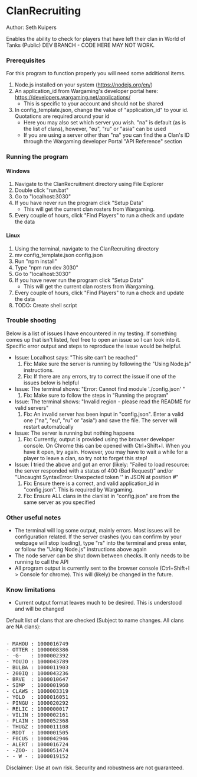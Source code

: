 # ClanRecruiting
Author: Seth Kuipers  
  
Enables the ability to check for players that have left their clan in World of Tanks (Public)
DEV BRANCH - CODE HERE MAY NOT WORK.

### Prerequisites  

For this program to function properly you will need some additional items.  
1. Node.js installed on your system (https://nodejs.org/en/)
2. An application_id from Wargaming's developer portal here: https://developers.wargaming.net/applications/  
   * This is specific to your account and should not be shared 
3. In config_template.json, change the value of "application_id" to your id. Quotations are required around your id
   * Here you may also set which server you wish. "na" is default (as is the list of clans), however, "eu", "ru" or "asia" can be used
   * If you are using a server other than "na" you can find the a Clan's ID through the Wargaming developer Portal "API Reference" section  
  
### Running the program

#### Windows

1. Navigate to the ClanRecruitment directory using File Explorer
2. Double click "run.bat"
3. Go to "localhost:3030"  
4. If you have never run the program click "Setup Data"
   * This will get the current clan rosters from Wargaming.
5. Every couple of hours, click "Find Players" to run a check and update the data

#### Linux
 
1. Using the terminal, navigate to the ClanRecruiting directory
2. mv config_template.json config.json
3. Run "npm install"  
4. Type "npm run dev 3030" 
5. Go to "localhost:3030"  
6. If you have never run the program click "Setup Data"
   * This will get the current clan rosters from Wargaming.
7. Every couple of hours, click "Find Players" to run a check and update the data
8. TODO: Create shell script
  
### Trouble shooting
  
Below is a list of issues I have encountered in my testing. If something comes up that isn't listed, feel free to open an issue so I can look into it. Specific error output and steps to reproduce the issue would be helpful.  
  
- Issue: Localhost says: "This site can’t be reached"
   1. Fix: Make sure the server is running by following the "Using Node.js" instructions.
   2. Fix: If there are any errors, try to correct the issue if one of the issues below is helpful
- Issue: The terminal shows: "Error: Cannot find module './config.json' "
   1. Fix: Make sure to follow the steps in "Running the program"
- Issue: The terminal shows: "Invalid region - please read the README for valid servers"
   1. Fix: An invalid server has been input in "config.json". Enter a valid one ("na", "eu", "ru" or "asia") and save the file. The server will restart automatically
- Issue: The server is running but nothing happens
   1. Fix: Currently, output is provided using the browser developer console. On Chrome this can be opened with Ctrl+Shift+I. When you have it open, try again. However, you may have to wait a while for a player to leave a clan, so try not to forget this step!
- Issue: I tried the above and got an error (likely: "Failed to load resource: the server responded with a status of 400 (Bad Request)" and/or "Uncaught SyntaxError: Unexpected token '' in JSON at position #"
   1. Fix: Ensure there is a correct, and valid application_id in "config.json". This is required by Wargaming.
   2. Fix: Ensure ALL clans in the clanlist in "config.json" are from the same server as you specified
  
###  Other useful notes  
  
- The terminal will log some output, mainly errors. Most issues will be configuration related. If the server crashes (you can confirm by your webpage will stop loading), type "rs" into the terminal and press enter, or follow the "Using Node.js" instructions above again
- The node server can be shut down between checks. It only needs to be running to call the API
- All program output is currently sent to the browser console (Ctrl+Shift+I > Console for chrome). This will (likely) be changed in the future.  

### Know limitations

- Current output format leaves much to be desired. This is understood and will be changed

Default list of clans that are checked (Subject to name changes. All clans are NA clans):  
<pre>  
- MAHOU : 1000016749  
- OTTER : 1000008386  
- -G-   : 1000002392  
- YOUJO : 1000043789  
- BULBA : 1000011903  
- 200IQ : 1000043236  
- BRVE  : 1000010647  
- SIMP  : 1000001960  
- CLAWS : 1000003319  
- YOLO  : 1000016051  
- PINGU : 1000020292  
- RELIC : 1000000017  
- VILIN : 1000002161  
- PLAIN : 1000052368
- THUGZ : 1000011108
- RDDT  : 1000001505
- F0CUS : 1000042946  
- ALERT : 1000016724  
- -ZOO- : 1000051474  
- -_W_- : 1000019152
</pre>  
  
Disclaimer: Use at own risk. Security and robustness are not guaranteed.  
